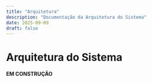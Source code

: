 ```yaml
---
title: "Arquitetura"
description: "Documentação da Arquitetura do Sistema"
date: 2025-09-09
draft: false
---
```


# Arquitetura do Sistema

**EM CONSTRUÇÃO**
